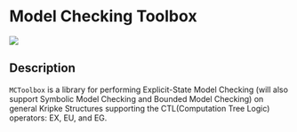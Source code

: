 # Model Checking Toolbox

[![](https://img.shields.io/badge/project-link-green)]()

## Description
`MCToolbox` is a library for performing Explicit-State Model Checking (will also support Symbolic Model Checking and Bounded Model Checking) on general Kripke Structures supporting the CTL(Computation Tree Logic) operators: EX, EU, and EG.
